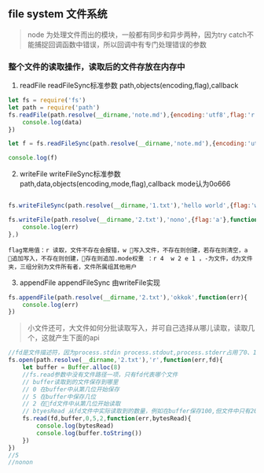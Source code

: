 ## file system 文件系统 
> node 为处理文件而出的模块，一般都有同步和异步两种，因为try catch不能捕捉回调函数中错误，所以回调中有专门处理错误的参数

### 整个文件的读取操作，读取后的文件存放在内存中
1. readFile readFileSync标准参数 path,objects(encoding,flag),callback
```javaScript
let fs = require('fs')
let path = require('path')
fs.readFile(path.resolve(__dirname,'note.md'),{encoding:'utf8',flag:'r'},function(err,data){
    console.log(data)
})

let f = fs.readFileSync(path.resolve(__dirname,'note.md'),{encoding:'utf8',flag:'r'})

console.log(f)

```
2. writeFile writeFileSync标准参数 path,data,objects(encoding,mode,flag),callback  mode认为0o666
```javaScript

fs.writeFileSync(path.resolve(__dirname,'1.txt'),'hello world',{flag:'w'})

fs.writeFile(path.resolve(__dirname,'2.txt'),'nono',{flag:'a'},function(err){
    console.log(err)
},)
```
`flag常用值：r 读取，文件不存在会报错，w 写入文件，不存在则创建，若存在则清空，a 追加写入，不存在则创建，存在则追加.mode权重 ：r 4  w 2 e 1 ，-为文件，d为文件夹，三组分别为文件所有者，文件所属组其他用户`

3. appendFile appendFileSync 由writeFile实现

```javaScript
fs.appendFile(path.resolve(__dirname,'2.txt'),'okkok',function(err){
    console.log(err)
})
```

> 小文件还可，大文件如何分批读取写入，并可自己选择从哪儿读取，读取几个，这就产生下面的api

```javaScript
//fd是文件描述符，因为process.stdin process.stdout,process.stderr占用了0、1、2,故fd从3开始
fs.open(path.resolve(__dirname,'2.txt'),'r',function(err,fd){
    let buffer = Buffer.alloc(8)
    //fs.read参数中没有文件路径一项，只有fd代表哪个文件
    // buffer读取到的文件保存到哪里
    // 0 在buffer中从第几位开始保存
    // 5 在buffer中保存几位
    // 2 在fd文件中从第几位开始读取
    // btyesRead 从fd文件中实际读取到的数量，例如在buffer保存100,但文件中只有20个，则bytesRead的值为20
    fs.read(fd,buffer,0,5,2,function(err,bytesRead){
        console.log(bytesRead)
        console.log(buffer.toString())
    })
})
//5
//nonon   
```